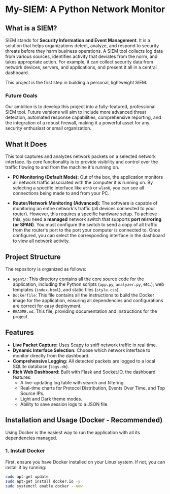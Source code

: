 # My-SIEM: A Python Network Monitor

## What is a SIEM?
SIEM stands for **Security Information and Event Management**. It is a solution that helps organizations detect, analyze, and respond to security threats before they harm business operations. A SIEM tool collects log data from various sources, identifies activity that deviates from the norm, and takes appropriate action. For example, it can collect security data from network devices, servers, and applications, and present it all in a central dashboard.

This project is the first step in building a personal, lightweight SIEM.

### Future Goals
Our ambition is to develop this project into a fully-featured, professional SIEM tool. Future versions will aim to include more advanced threat detection, automated response capabilities, comprehensive reporting, and the integration of a robust firewall, making it a powerful asset for any security enthusiast or small organization.

## What It Does
This tool captures and analyzes network packets on a selected network interface. Its core functionality is to provide visibility and control over the traffic flowing to and from the machine it's running on.

* **PC Monitoring (Default Mode):** Out of the box, the application monitors all network traffic associated with the computer it is running on. By selecting a specific interface like `eth0` or `wlan0`, you can see all connections being made to and from your PC.

* **Router/Network Monitoring (Advanced):** The software is capable of monitoring an entire network's traffic (all devices connected to your router). However, this requires a specific hardware setup. To achieve this, you need a **managed** network switch that supports **port mirroring (or SPAN)**. You must configure the switch to send a copy of all traffic from the router's port to the port your computer is connected to. Once configured, you can select the corresponding interface in the dashboard to view all network activity.

## Project Structure
The repository is organized as follows:

* `agent/`: This directory contains all the core source code for the application, including the Python scripts (`app.py`, `analyzer.py`, etc.), web templates (`index.html`), and static files (`style.css`).
* `Dockerfile`: This file contains all the instructions to build the Docker image for the application, ensuring all dependencies and configurations are correct for easy deployment.
* `README.md`: This file, providing documentation and instructions for the project.

## Features
* **Live Packet Capture:** Uses Scapy to sniff network traffic in real time.
* **Dynamic Interface Selection:** Choose which network interface to monitor directly from the dashboard.
* **Comprehensive Logging:** All detected packets are logged to a local SQLite database (`logs.db`).
* **Rich Web Dashboard:** Built with Flask and Socket.IO, the dashboard features:
    * A live-updating log table with search and filtering.
    * Real-time charts for Protocol Distribution, Events Over Time, and Top Source IPs.
    * Light and Dark theme modes.
    * Ability to save session logs to a JSON file.

## Installation and Usage (Docker - Recommended)
Using Docker is the easiest way to run the application with all its dependencies managed.

### 1. Install Docker
First, ensure you have Docker installed on your Linux system. If not, you can install it by running:
```bash
sudo apt-get update
sudo apt-get install docker.io -y
sudo systemctl enable docker --now